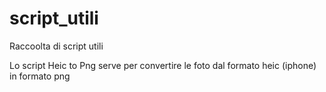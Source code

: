 # script_utili
Raccoolta di script utili

Lo script Heic to Png serve per convertire le foto dal formato heic (iphone) in formato png
